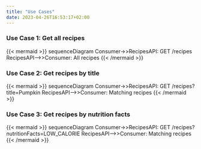 ```yaml
---
title: "Use Cases"
date: 2023-04-26T16:53:17+02:00
---
```


### Use Case 1: Get all recipes
{{< mermaid >}}
    sequenceDiagram
        Consumer->>RecipesAPI: GET /recipes
        RecipesAPI-->>Consumer: All recipes
{{< /mermaid >}}

### Use Case 2: Get recipes by title
{{< mermaid >}}
    sequenceDiagram
        Consumer->>RecipesAPI: GET /recipes?title=Pumpkin
        RecipesAPI-->>Consumer: Matching recipes
{{< /mermaid >}}

### Use Case 3: Get recipes by nutrition facts
{{< mermaid >}}
    sequenceDiagram
        Consumer->>RecipesAPI: GET /recipes?nutritionFacts=LOW_CALORIE
        RecipesAPI-->>Consumer: Matching recipes
{{< /mermaid >}}
